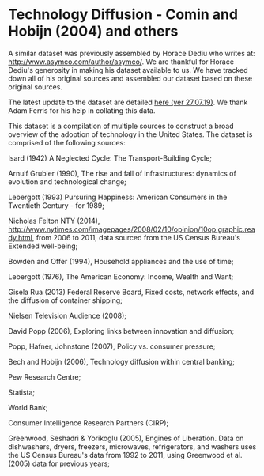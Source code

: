 # Technology Diffusion - Comin and Hobijn (2004) and others

A similar dataset was previously assembled by Horace Dediu who writes at: http://www.asymco.com/author/asymco/. We are thankful for Horace Dediu's generosity in making his dataset available to us. We have tracked down all of his original sources and assembled our dataset based on these original sources. 

The latest update to the dataset are detailed <a href="https://owid.cloud/app/uploads/2022/06/Tech_Adoption_Update_documentation-2.xlsx">here (ver 27.07.19)</a>. We thank Adam Ferris for his help in collating this data.

This dataset is a compilation of multiple sources to construct a broad overview of the adoption of technology in the United States. The dataset is comprised of the following sources:


Isard (1942) A Neglected Cycle: The Transport-Building Cycle; 

Arnulf Grubler (1990), The rise and fall of infrastructures: dynamics of evolution and technological change; 

Lebergott (1993) Pursuring Happiness: American Consumers in the Twentieth Century - for 1989; 

Nicholas Felton NTY (2014), http://www.nytimes.com/imagepages/2008/02/10/opinion/10op.graphic.ready.html, from 2006 to 2011, data sourced from the US Census Bureau's Extended well-being; 

Bowden and Offer (1994), Household appliances and the use of time; 

Lebergott (1976), The American Economy: Income, Wealth and Want; 

Gisela Rua (2013) Federal Reserve Board, Fixed costs, network effects, and the diffusion of container shipping; 

Nielsen Television Audience (2008); 

David Popp (2006), Exploring links between innovation and diffusion; 

Popp, Hafner, Johnstone (2007), Policy vs. consumer pressure; 

Bech and Hobijn (2006), Technology diffusion within central banking; 

Pew Research Centre; 

Statista;

World Bank;

Consumer Intelligence Research Partners (CIRP);

Greenwood, Seshadri & Yorikoglu (2005), Engines of Liberation. 
Data on dishwashers, dryers, freezers, microwaves, refrigerators, and washers uses the US Census Bureau's data from 1992 to 2011, using Greenwood et al. (2005) data for previous years;
